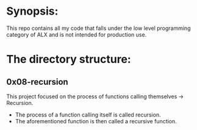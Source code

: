 # Synopsis:
This repo contains all my code that falls under the low level programming category of ALX and is not intended for production use.

# The directory structure:
## 0x08-recursion
This project focused on the process of functions calling themselves -> Recursion.  
- The process of a function calling itself is called recursion.
- The aforementioned function is then called a recursive function.

